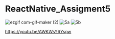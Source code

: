 # ReactNative_Assigment5

![ezgif com-gif-maker (2)](https://user-images.githubusercontent.com/84028364/124327602-c9ffbf80-dba5-11eb-9389-0378ae9f6169.gif)
![5a](https://user-images.githubusercontent.com/84028364/124357552-baca5180-dc39-11eb-923a-6fe997b937d4.jpg)
![5b](https://user-images.githubusercontent.com/84028364/124357549-b9008e00-dc39-11eb-9ba3-8d0a27aa48ed.jpg)

https://youtu.be/AWKWsY6Yspw
